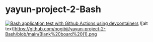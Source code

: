 # yayun-project-2-Bash
[![Bash application test with Github Actions using devcontainers](https://github.com/nogibjj/yayun-project-2-Bash/actions/workflows/main.yml/badge.svg)](https://github.com/nogibjj/yayun-project-2-Bash/actions/workflows/main.yml)
![alt text]https://github.com/nogibjj/yayun-project-2-Bash/blob/main/Blank%20board%20(1).png
